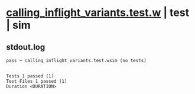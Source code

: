 # [calling_inflight_variants.test.w](../../../../../examples/tests/valid/calling_inflight_variants.test.w) | test | sim

## stdout.log
```log
pass ─ calling_inflight_variants.test.wsim (no tests)
 
 
Tests 1 passed (1)
Test Files 1 passed (1)
Duration <DURATION>
```

